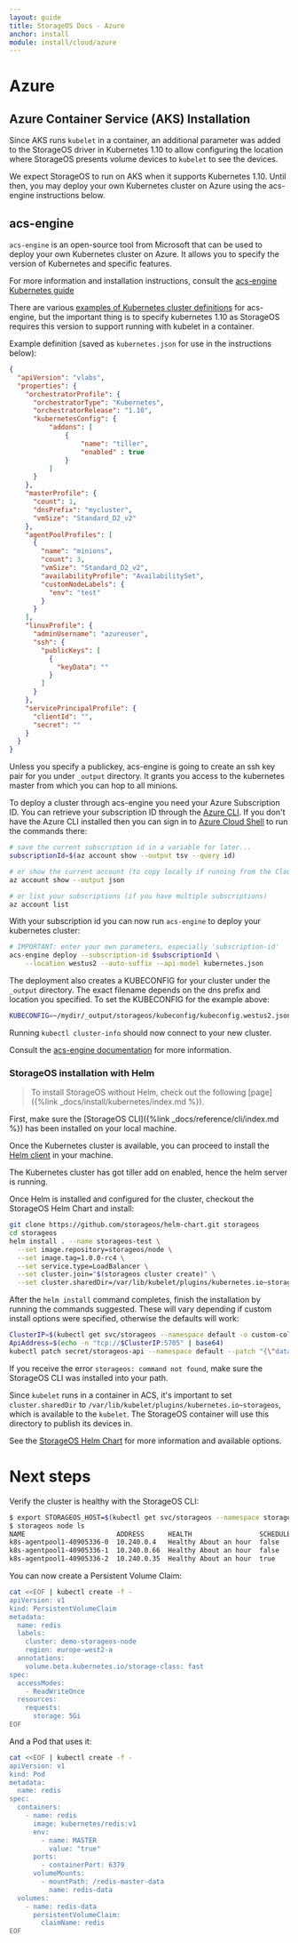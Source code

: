 ```yaml
---
layout: guide
title: StorageOS Docs - Azure
anchor: install
module: install/cloud/azure
---
```


# Azure

## Azure Container Service (AKS) Installation

Since AKS runs `kubelet` in a container, an additional parameter was
added to the StorageOS driver in Kubernetes 1.10 to allow configuring the
location where StorageOS presents volume devices to `kubelet` to see the
devices.

We expect StorageOS to run on AKS when it supports Kubernetes
1.10.  Until then, you may deploy your own Kubernetes cluster on Azure using the acs-engine instructions below.

## acs-engine

`acs-engine` is an open-source tool from Microsoft that can be used to deploy your own Kubernetes cluster on Azure.  It allows
you to specify the version of Kubernetes and specific features.

For more information and installation instructions, consult the
[acs-engine Kubernetes guide](https://github.com/Azure/acs-engine/blob/master/docs/kubernetes/deploy.md)

There are various [examples of Kubernetes cluster definitions](https://github.com/Azure/acs-engine/tree/master/examples) for acs-engine, but the important thing is to specify kubernetes 1.10 as StorageOS requires this version to support running with kubelet in a container.

Example definition (saved as `kubernetes.json` for use in the instructions below):

```json
{
  "apiVersion": "vlabs",
  "properties": {
    "orchestratorProfile": {
      "orchestratorType": "Kubernetes",
      "orchestratorRelease": "1.10",
      "kubernetesConfig": {
          "addons": [
              {
                  "name": "tiller",
                  "enabled" : true
              }
          ]
      }
    },
    "masterProfile": {
      "count": 1,
      "dnsPrefix": "mycluster",
      "vmSize": "Standard_D2_v2"
    },
    "agentPoolProfiles": [
      {
        "name": "minions",
        "count": 3,
        "vmSize": "Standard_D2_v2",
        "availabilityProfile": "AvailabilitySet",
        "customNodeLabels": {
          "env": "test"
        }
      }
    ],
    "linuxProfile": {
      "adminUsername": "azureuser",
      "ssh": {
        "publicKeys": [
          {
            "keyData": ""
          }
        ]
      }
    },
    "servicePrincipalProfile": {
      "clientId": "",
      "secret": ""
    }
  }
}
```

Unless you specify a publickey, acs-engine is going to create an ssh key pair for you under `_output` directory. It grants you access to the kubernetes master from which you can hop to all minions.

To deploy a cluster through acs-engine you need your Azure Subscription ID.
You can retrieve your subscription ID through the [Azure CLI](https://docs.microsoft.com/en-us/cli/azure/install-azure-cli?view=azure-cli-latest). If you don't have the Azure CLI installed then you can sign in to [Azure Cloud Shell](https://shell.azure.com) to run the commands there:

```bash
# save the current subscription id in a variable for later...
subscriptionId=$(az account show --output tsv --query id)

# or show the current account (to copy locally if running from the Cloud Shell)
az account show --output json

# or list your subscriptions (if you have multiple subscriptions)
az account list
```

With your subscription id you can now run `acs-engine` to deploy your kubernetes cluster:

```bash
# IMPORTANT: enter your own parameters, especially 'subscription-id'
acs-engine deploy --subscription-id $subscriptionId \
    --location westus2 --auto-suffix --api-model kubernetes.json
```

The deployment also creates a KUBECONFIG for your cluster under the `_output` directory. The exact filename depends on the dns prefix and location you specified. To set the KUBECONFIG for the example above:

```bash
KUBECONFIG=~/mydir/_output/storageos/kubeconfig/kubeconfig.westus2.json
```

Running `kubectl cluster-info` should now connect to your new cluster.

Consult the [acs-engine documentation](https://github.com/Azure/acs-engine/blob/master/docs/kubernetes/deploy.md)
for more information.

### StorageOS installation with Helm

>To install StorageOS without Helm, check out the following [page]({%link _docs/install/kubernetes/index.md %}).

First, make sure the [StorageOS CLI]({%link _docs/reference/cli/index.md %}) has
been installed on your local machine.

Once the Kubernetes cluster is available, you can proceed to install the [Helm client](https://docs.helm.sh/using_helm/#installing-helm) in your machine.

The Kubernetes cluster has got tiller add on enabled, hence the helm server is running.

Once Helm is installed and configured for the cluster, checkout the StorageOS
Helm Chart and install:

```bash
git clone https://github.com/storageos/helm-chart.git storageos
cd storageos
helm install . --name storageos-test \
  --set image.repository=storageos/node \
  --set image.tag=1.0.0-rc4 \
  --set service.type=LoadBalancer \
  --set cluster.join="$(storageos cluster create)" \
  --set cluster.sharedDir=/var/lib/kubelet/plugins/kubernetes.io~storageos
```

After the `helm install` command completes, finish the installation by running
the commands suggested.  These will vary depending if custom install options
were specified, otherwise the defaults will work:

```bash
ClusterIP=$(kubectl get svc/storageos --namespace default -o custom-columns=IP:spec.clusterIP --no-headers=true)
ApiAddress=$(echo -n "tcp://$ClusterIP:5705" | base64)
kubectl patch secret/storageos-api --namespace default --patch "{\"data\": {\"apiAddress\": \"$ApiAddress\"}}"
```

If you receive the error `storageos: command not found`, make sure the StorageOS
CLI was installed into your path.

Since `kubelet` runs in a container in ACS, it's important to set `cluster.sharedDir`
to `/var/lib/kubelet/plugins/kubernetes.io~storageos`, which is available to the
`kubelet`.  The StorageOS container will use this directory to publish its
devices in.

See the [StorageOS Helm Chart](https://github.com/storageos/helm-chart) for more
information and available options.

# Next steps

Verify the cluster is healthy with the StorageOS CLI:

```bash
$ export STORAGEOS_HOST=$(kubectl get svc/storageos --namespace storageos -o jsonpath='{.status.loadBalancer.ingress[0].ip}')
$ storageos node ls
NAME                       ADDRESS      HEALTH                 SCHEDULER  VOLUMES     TOTAL    USED    VERSION                 
k8s-agentpool1-40905336-0  10.240.0.4   Healthy About an hour  false      M: 1, R: 0  31.16GB  11.38%  1.0.0    
k8s-agentpool1-40905336-1  10.240.0.66  Healthy About an hour  false      M: 0, R: 0  31.16GB  12.06%  1.0.0    
k8s-agentpool1-40905336-2  10.240.0.35  Healthy About an hour  true       M: 0, R: 0  31.16GB  11.14%  1.0.0    
```

You can now create a Persistent Volume Claim:

```bash
cat <<EOF | kubectl create -f -
apiVersion: v1
kind: PersistentVolumeClaim
metadata:
  name: redis
  labels:
    cluster: demo-storageos-node
    region: europe-west2-a
  annotations:
    volume.beta.kubernetes.io/storage-class: fast
spec:
  accessModes:
    - ReadWriteOnce
  resources:
    requests:
      storage: 5Gi
EOF
```

And a Pod that uses it:

```bash
cat <<EOF | kubectl create -f -
apiVersion: v1
kind: Pod
metadata:
  name: redis
spec:
  containers:
    - name: redis
      image: kubernetes/redis:v1
      env:
        - name: MASTER
          value: "true"
      ports:
        - containerPort: 6379
      volumeMounts:
        - mountPath: /redis-master-data
          name: redis-data
  volumes:
    - name: redis-data
      persistentVolumeClaim:
        claimName: redis
EOF
```
